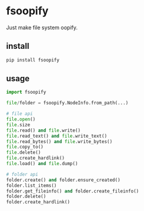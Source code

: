 # fsoopify

Just make file system oopify.

## install

``` cmd
pip install fsoopify
```

## usage

``` py
import fsoopify

file/folder = fsoopify.NodeInfo.from_path(...)

# file api
file.open()
file.size
file.read() and file.write()
file.read_text() and file.write_text()
file.read_bytes() and file.write_bytes()
file.copy_to()
file.delete()
file.create_hardlink()
file.load() and file.dump()

# folder api
folder.create() and folder.ensure_created()
folder.list_items()
folder.get_fileinfo() and folder.create_fileinfo()
folder.delete()
folder.create_hardlink()
```
